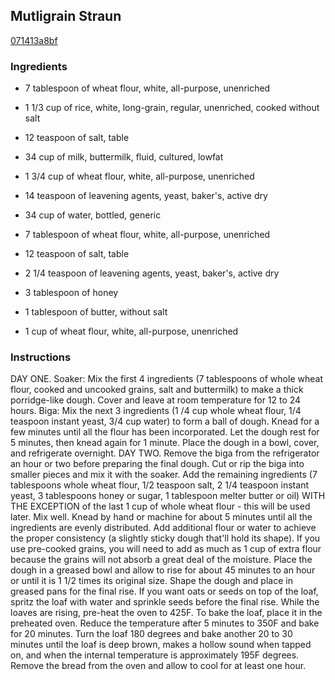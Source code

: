 ## Mutligrain Straun

[071413a8bf](http://www.food.com/recipe/mutligrain-straun-398840)

### Ingredients

 - 7 tablespoon of wheat flour, white, all-purpose, unenriched

 - 1 1/3 cup of rice, white, long-grain, regular, unenriched, cooked without salt

 - 12 teaspoon of salt, table

 - 34 cup of milk, buttermilk, fluid, cultured, lowfat

 - 1 3/4 cup of wheat flour, white, all-purpose, unenriched

 - 14 teaspoon of leavening agents, yeast, baker's, active dry

 - 34 cup of water, bottled, generic

 - 7 tablespoon of wheat flour, white, all-purpose, unenriched

 - 12 teaspoon of salt, table

 - 2 1/4 teaspoon of leavening agents, yeast, baker's, active dry

 - 3 tablespoon of honey

 - 1 tablespoon of butter, without salt

 - 1 cup of wheat flour, white, all-purpose, unenriched

### Instructions

DAY ONE. Soaker: Mix the first 4 ingredients (7 tablespoons of whole wheat flour, cooked and uncooked grains, salt and buttermilk) to make a thick porridge-like dough. Cover and leave at room temperature for 12 to 24 hours. Biga: Mix the next 3 ingredients (1 /4 cup whole wheat flour, 1/4 teaspoon instant yeast, 3/4 cup water) to form a ball of dough. Knead for a few minutes until all the flour has been incorporated. Let the dough rest for 5 minutes, then knead again for 1 minute. Place the dough in a bowl, cover, and refrigerate overnight. DAY TWO. Remove the biga from the refrigerator an hour or two before preparing the final dough. Cut or rip the biga into smaller pieces and mix it with the soaker. Add the remaining ingredients (7 tablespoons whole wheat flour, 1/2 teaspoon salt, 2 1/4 teaspoon instant yeast, 3 tablespoons honey or sugar, 1 tablespoon melter butter or oil) WITH THE EXCEPTION of the last 1 cup of whole wheat flour - this will be used later. Mix well. Knead by hand or machine for about 5 minutes until all the ingredients are evenly distributed. Add additional flour or water to achieve the proper consistency (a slightly sticky dough that'll hold its shape). If you use pre-cooked grains, you will need to add as much as 1 cup of extra flour because the grains will not absorb a great deal of the moisture. Place the dough in a greased bowl and allow to rise for about 45 minutes to an hour or until it is 1 1/2 times its original size. Shape the dough and place in greased pans for the final rise. If you want oats or seeds on top of the loaf, spritz the loaf with water and sprinkle seeds before the final rise. While the loaves are rising, pre-heat the oven to 425F. To bake the loaf, place it in the preheated oven. Reduce the temperature after 5 minutes to 350F and bake for 20 minutes. Turn the loaf 180 degrees and bake another 20 to 30 minutes until the loaf is deep brown, makes a hollow sound when tapped on, and when the internal temperature is approximately 195F degrees. Remove the bread from the oven and allow to cool for at least one hour.